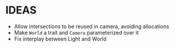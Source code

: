 # IDEAS

* Allow intersections to be reused in camera, avoiding allocations
* Make `World` a trait and `Camera` parameterized over it
* Fix interplay between Light and World
